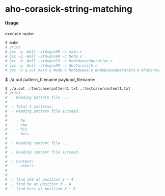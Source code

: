 # aho-corasick-string-matching

#### Usage
execute make:
```python
$ make
# print
# gcc -g -Wall -std=gnu99 -c main.c
# gcc -g -Wall -std=gnu99 -c Node.c
# gcc -g -Wall -std=gnu99 -c NodeQueueOperation.c
# gcc -g -Wall -std=gnu99 -c AhoCorasick.c
# gcc -o a.out main.o Node.o NodeQueue.o NodeQueueOperation.o AhoCorasick.o RawOperation.o
```
$ ./a.out pattern_filename payload_filename:
```python
$ ./a.out ./testcase/pattern1.txt ./testcase/content1.txt
# print
#  - Reading pattern file ...
#
#  - Total 4 patterns:
#  - Reading pattern file succeed.
# 
#    - he
#    - she
#    - his
#    - hers
# 
#  - Reading content file ...
# 
#  - Reading content file succeed.
# 
#  - Content:
#    - ushers
# 
# 
#  - find she at position 2 ~ 4
#  - find he at position 3 ~ 4
#  - find hers at position 3 ~ 6
```
